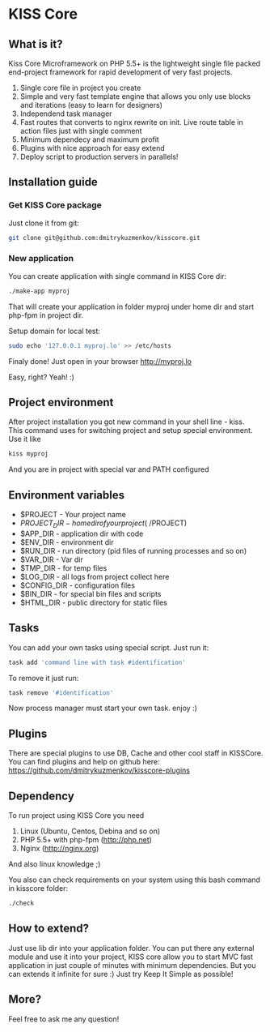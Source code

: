 # KISS Core

## What is it?

Kiss Core Microframework on PHP 5.5+ is the lightweight single file packed end-project framework for rapid development of very fast projects.

1. Single core file in project you create 
2. Simple and very fast template engine that allows you only use blocks and iterations (easy to learn for designers)
3. Independend task manager
4. Fast routes that converts to nginx rewrite on init. Live route table in action files just with single comment
5. Minimum dependecy and maximum profit
6. Plugins with nice approach for easy extend
7. Deploy script to production servers in parallels!


## Installation guide

### Get KISS Core package

Just clone it from git:
```bash
git clone git@github.com:dmitrykuzmenkov/kisscore.git
```

### New application
You can create application with single command in KISS Core dir:
```bash
./make-app myproj
```

That will create your application in folder myproj under home dir and start php-fpm in project dir.

Setup domain for local test:
```bash
sudo echo '127.0.0.1 myproj.lo' >> /etc/hosts
```

Finaly done! Just open in your browser http://myproj.lo

Easy, right? Yeah! :)

## Project environment
After project installation you got new command in your shell line - kiss.  
This command uses for switching project and setup special environment. Use it like
```bash
kiss myproj
```

And you are in project with special var and PATH configured

## Environment variables
- $PROJECT - Your project name
- $PROJECT_DIR - home dir of your project (~/$PROJECT)
- $APP_DIR - application dir with code
- $ENV_DIR - environment dir
- $RUN_DIR - run directory (pid files of running processes and so on)
- $VAR_DIR - Var dir
- $TMP_DIR - for temp files
- $LOG_DIR - all logs from project collect here
- $CONFIG_DIR - configuration files
- $BIN_DIR - for special bin files and scripts
- $HTML_DIR - public directory for static files

## Tasks
You can add your own tasks using special script. Just run it:
```bash
task add 'command line with task #identification'
```

To remove it just run:
```bash
task remove '#identification'
```

Now process manager must start your own task. enjoy :)

## Plugins

There are special plugins to use DB, Cache and other cool staff in KISSCore.
You can find plugins and help on github here: https://github.com/dmitrykuzmenkov/kisscore-plugins

## Dependency

To run project using KISS Core you need

1. Linux (Ubuntu, Centos, Debina and so on)
2. PHP 5.5+ with php-fpm (http://php.net)
3. Nginx (http://nginx.org)

And also linux knowledge ;)

You also can check requirements on your system using this bash command in kisscore folder:
```bash
./check
```
## How to extend?
Just use lib dir into your application folder.
You can put there any external module and use it into your project,
KISS core allow you to start MVC fast application in just couple of minutes with minimum dependencies. But you can extends it infinite for sure :) Just try Keep It Simple as possible!

## More?

Feel free to ask me any question!
